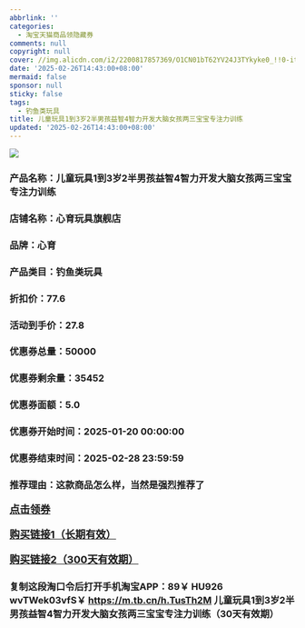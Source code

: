 ```yaml
---
abbrlink: ''
categories:
  - 淘宝天猫商品领隐藏券
comments: null
copyright: null
cover: //img.alicdn.com/i2/2200817857369/O1CN01bT62YV24J3TYkyke0_!!0-item_pic.jpg
date: '2025-02-26T14:43:00+08:00'
mermaid: false
sponsor: null
sticky: false
tags:
  - 钓鱼类玩具
title: 儿童玩具1到3岁2半男孩益智4智力开发大脑女孩两三宝宝专注力训练
updated: '2025-02-26T14:43:00+08:00'
--- 
```


![](//img.alicdn.com/i2/2200817857369/O1CN01bT62YV24J3TYkyke0_!!0-item_pic.jpg)

### 产品名称：儿童玩具1到3岁2半男孩益智4智力开发大脑女孩两三宝宝专注力训练
### 店铺名称：心育玩具旗舰店
### 品牌：心育
### 产品类目：钓鱼类玩具
### 折扣价：77.6
### 活动到手价：27.8
### 优惠券总量：50000
### 优惠券剩余量：35452
### 优惠券面额：5.0
### 优惠券开始时间：2025-01-20 00:00:00	
### 优惠券结束时间：2025-02-28 23:59:59	
### 推荐理由：这款商品怎么样，当然是强烈推荐了

<p style="font-size: 18px; font-weight: bold;">
  <a href="https://uland.taobao.com/coupon/edetail?e=3ocH7RUeCp6lhHvvyUNXZfh8CuWt5YH5OVuOuRD5gLJMmdsrkidbOWgpcJRl3wFwcV%2FlEyhmp8BSFQdSbfsCA%2BN0HdRR9kMqgkO1zR8wXb0m%2FMa1DwfJkzUQhOSeHACDr9lWwMuqChh4ba0qrHR%2BwXIE4r7wqPNK7NjcxRIBfQbVM%2Fe4LpP7OiwynAdGnOngsRcE0wncGCoB%2F4v1gKJFiQoh2ItdnRRT49IpuNimzZ39oIt1wrbvd3bN3ZFO%2FHcc8gw7CyR8B19SbnB%2BnTVamOdUUfszYWxCQ076tGk6nT3hJq5r70YFaIXixQisbZF4mcu84NAAUMWaxTQULkICJ8HUw3GH5SZ%2BZQUWDPdEFUc%3D&traceId=2166d8db17407296732636749d133b&union_lens=lensId%3AOPT%401740729685%40212b8971_0df6_1954b931617_51b9%4001%40eyJmbG9vcklkIjo3MzM1NH0ie" target="_blank">点击领券</a>
</p>
<p style="font-size: 18px; font-weight: bold;">
  <a href="https://s.click.taobao.com/t?e=m%3D2%26s%3DxzJpBZtb7adw4vFB6t2Z2ueEDrYVVa64K7Vc7tFgwiHjf2vlNIV67kkfnVn6TwKdP9LlJoUu0c73ID%2FV1RqsF4wnCJeELi4I%2FIEn%2BS1IjHAB0ghlTd7WlZVm%2FOAUUFw71qrpxiwMoCNxc1AtbZGVSxtvLTVqSXBoLzZWUurdGW3NEPXytV9ALq8XLr9cF0l0AOJ7n9hIYuTkWTPHo%2BXyouFnzXMlk3kW7%2FOkTB3NZ%2FkMHy4Ajj7ECpPF7G3x31cLLN78vXmjvxH8oZqQ8SqJdrTO8hVXH49zb%2FnUHMQd61%2FGCUoWt8%2BaTNwvtfmgfF3BQ9ksurgUvKIqIhmgFol5aaJn5AyUbPoV" target="_blank">购买链接1（长期有效）</a>
</p>
<p style="font-size: 18px; font-weight: bold;">
  <a href="https://s.click.taobao.com/EjX4TNs" target="_blank">购买链接2（300天有效期）</a>
</p>

### 复制这段淘口令后打开手机淘宝APP：89￥ HU926 wvTWek03vfS￥ https://m.tb.cn/h.TusTh2M  儿童玩具1到3岁2半男孩益智4智力开发大脑女孩两三宝宝专注力训练（30天有效期）
